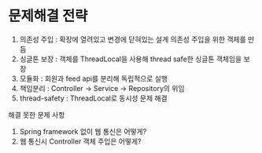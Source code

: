 # 문제해결 전략

1. 의존성 주입 : 확장에 열려있고 변경에 닫혀있는 설계 의존성 주입을 위한 객체를 만듬
2. 싱글톤 보장 : 객체를 ThreadLocal을 사용해 thread safe한 싱글톤 객체임을 보장
3. 모듈화 : 회원과 feed api를 분리해 독립적으로 실행
4. 책임분리 : Controller -> Service -> Repository의 위임
5. thread-safety : ThreadLocal로 동시성 문제 해결

해결 못한 문제 사항
1. Spring framework 없이 웹 통신은 어떻게?
2. 웹 통신시 Controller 객체 주입은 어떻게?